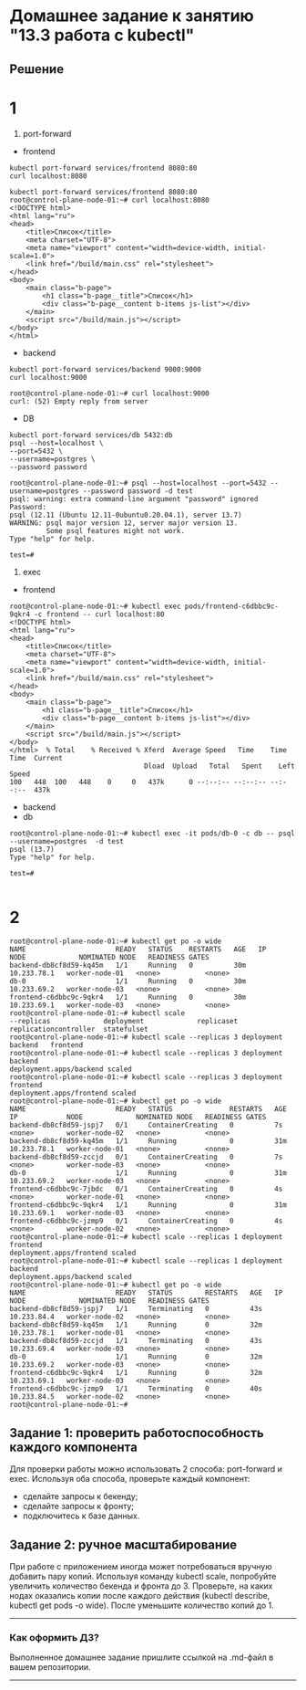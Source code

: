 # Домашнее задание к занятию "13.3 работа с kubectl"
## Решение

# 1
1.  port-forward
- frontend


```shell
kubectl port-forward services/frontend 8080:80
curl localhost:8080
```
```console
kubectl port-forward services/frontend 8080:80
root@control-plane-node-01:~# curl localhost:8080
<!DOCTYPE html>
<html lang="ru">
<head>
    <title>Список</title>
    <meta charset="UTF-8">
    <meta name="viewport" content="width=device-width, initial-scale=1.0">
    <link href="/build/main.css" rel="stylesheet">
</head>
<body>
    <main class="b-page">
        <h1 class="b-page__title">Список</h1>
        <div class="b-page__content b-items js-list"></div>
    </main>
    <script src="/build/main.js"></script>
</body>
</html>
```

- backend

```shell
kubectl port-forward services/backend 9000:9000
curl localhost:9000
```
```console
root@control-plane-node-01:~# curl localhost:9000
curl: (52) Empty reply from server

```

- DB
```shell
kubectl port-forward services/db 5432:db
psql --host=localhost \
--port=5432 \
--username=postgres \
--password password
```
```console
root@control-plane-node-01:~# psql --host=localhost --port=5432 --username=postgres --password password -d test
psql: warning: extra command-line argument "password" ignored
Password:
psql (12.11 (Ubuntu 12.11-0ubuntu0.20.04.1), server 13.7)
WARNING: psql major version 12, server major version 13.
         Some psql features might not work.
Type "help" for help.

test=#
```




1.  exec
- frontend
```console
root@control-plane-node-01:~# kubectl exec pods/frontend-c6dbbc9c-9qkr4 -c frontend -- curl localhost:80
<!DOCTYPE html>
<html lang="ru">
<head>
    <title>Список</title>
    <meta charset="UTF-8">
    <meta name="viewport" content="width=device-width, initial-scale=1.0">
    <link href="/build/main.css" rel="stylesheet">
</head>
<body>
    <main class="b-page">
        <h1 class="b-page__title">Список</h1>
        <div class="b-page__content b-items js-list"></div>
    </main>
    <script src="/build/main.js"></script>
</body>
</html>  % Total    % Received % Xferd  Average Speed   Time    Time     Time  Current
                                 Dload  Upload   Total   Spent    Left  Speed
100   448  100   448    0     0   437k      0 --:--:-- --:--:-- --:--:--  437k
```

- backend
- db
```console
root@control-plane-node-01:~# kubectl exec -it pods/db-0 -c db -- psql --username=postgres  -d test
psql (13.7)
Type "help" for help.

test=#


```

# 2
```console
root@control-plane-node-01:~# kubectl get po -o wide
NAME                      READY   STATUS    RESTARTS   AGE   IP            NODE             NOMINATED NODE   READINESS GATES
backend-db8cf8d59-kq45m   1/1     Running   0          30m   10.233.78.1   worker-node-01   <none>           <none>
db-0                      1/1     Running   0          30m   10.233.69.2   worker-node-03   <none>           <none>
frontend-c6dbbc9c-9qkr4   1/1     Running   0          30m   10.233.69.1   worker-node-03   <none>           <none>
root@control-plane-node-01:~# kubectl scale
--replicas             deployment             replicaset             replicationcontroller  statefulset
root@control-plane-node-01:~# kubectl scale --replicas 3 deployment
backend   frontend
root@control-plane-node-01:~# kubectl scale --replicas 3 deployment backend
deployment.apps/backend scaled
root@control-plane-node-01:~# kubectl scale --replicas 3 deployment frontend
deployment.apps/frontend scaled
root@control-plane-node-01:~# kubectl get po -o wide
NAME                      READY   STATUS              RESTARTS   AGE   IP            NODE             NOMINATED NODE   READINESS GATES
backend-db8cf8d59-jspj7   0/1     ContainerCreating   0          7s    <none>        worker-node-02   <none>           <none>
backend-db8cf8d59-kq45m   1/1     Running             0          31m   10.233.78.1   worker-node-01   <none>           <none>
backend-db8cf8d59-zccjd   0/1     ContainerCreating   0          7s    <none>        worker-node-03   <none>           <none>
db-0                      1/1     Running             0          31m   10.233.69.2   worker-node-03   <none>           <none>
frontend-c6dbbc9c-7jbdc   0/1     ContainerCreating   0          4s    <none>        worker-node-01   <none>           <none>
frontend-c6dbbc9c-9qkr4   1/1     Running             0          31m   10.233.69.1   worker-node-03   <none>           <none>
frontend-c6dbbc9c-jzmp9   0/1     ContainerCreating   0          4s    <none>        worker-node-02   <none>           <none>
root@control-plane-node-01:~# kubectl scale --replicas 1 deployment frontend
deployment.apps/frontend scaled
root@control-plane-node-01:~# kubectl scale --replicas 1 deployment backend
deployment.apps/backend scaled
root@control-plane-node-01:~# kubectl get po -o wide
NAME                      READY   STATUS        RESTARTS   AGE   IP            NODE             NOMINATED NODE   READINESS GATES
backend-db8cf8d59-jspj7   1/1     Terminating   0          43s   10.233.84.4   worker-node-02   <none>           <none>
backend-db8cf8d59-kq45m   1/1     Running       0          32m   10.233.78.1   worker-node-01   <none>           <none>
backend-db8cf8d59-zccjd   1/1     Terminating   0          43s   10.233.69.4   worker-node-03   <none>           <none>
db-0                      1/1     Running       0          32m   10.233.69.2   worker-node-03   <none>           <none>
frontend-c6dbbc9c-9qkr4   1/1     Running       0          32m   10.233.69.1   worker-node-03   <none>           <none>
frontend-c6dbbc9c-jzmp9   1/1     Terminating   0          40s   10.233.84.5   worker-node-02   <none>           <none>
root@control-plane-node-01:~#
```

## Задание 1: проверить работоспособность каждого компонента
Для проверки работы можно использовать 2 способа: port-forward и exec. Используя оба способа, проверьте каждый компонент:
* сделайте запросы к бекенду;
* сделайте запросы к фронту;
* подключитесь к базе данных.

## Задание 2: ручное масштабирование

При работе с приложением иногда может потребоваться вручную добавить пару копий. Используя команду kubectl scale, попробуйте увеличить количество бекенда и фронта до 3. Проверьте, на каких нодах оказались копии после каждого действия (kubectl describe, kubectl get pods -o wide). После уменьшите количество копий до 1.

---

### Как оформить ДЗ?

Выполненное домашнее задание пришлите ссылкой на .md-файл в вашем репозитории.

---
